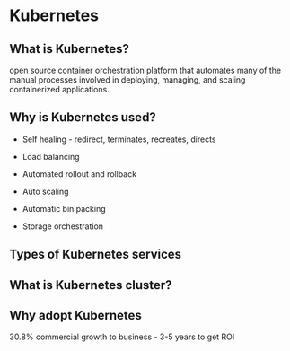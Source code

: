 # Kubernetes

## What is Kubernetes?

open source container orchestration platform that automates many of the manual processes involved in deploying, managing, and scaling containerized applications.

## Why is Kubernetes used?

- Self healing - redirect, terminates, recreates, directs

- Load balancing

- Automated rollout and rollback

- Auto scaling

- Automatic bin packing

- Storage orchestration

## Types of Kubernetes services

## What is Kubernetes cluster?

## Why adopt Kubernetes

30.8% commercial growth to business - 3-5 years to get ROI
